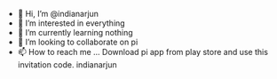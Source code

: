 - 👋 Hi, I’m @indianarjun
- 👀 I’m interested in everything 
- 🌱 I’m currently learning nothing
- 💞️ I’m looking to collaborate on pi
- 📫 How to reach me ... Download pi app from play store and use this invitation code. indianarjun

<!---
indianarjun/indianarjun is a ✨ special ✨ repository because its `README.md` (this file) appears on your GitHub profile.
You can click the Preview link to take a look at your changes.
--->
